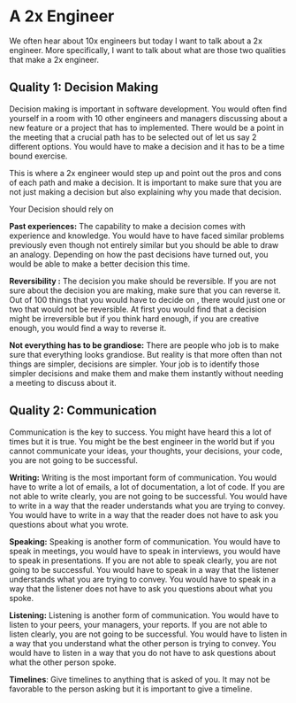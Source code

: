 # A 2x Engineer

We often hear about 10x engineers but today I want to talk about a 2x engineer. More specifically, I want to talk about what are those two qualities that make a 2x engineer.

## Quality 1: Decision Making

Decision making is important in software development. You would often find yourself in a room with 10 other engineers and managers discussing about a new feature or a project that has to implemented. There would be a point in the meeting that a crucial path has to be selected out of let us say 2 different options. You would have to make a decision and it has to be a time bound exercise.

This is where a 2x engineer would step up and point out the pros and cons of each path and make a decision. It is important to make sure that you are not just making a decision but also explaining why you made that decision.

Your Decision should rely on

**Past experiences:** The capability to make a decision comes with experience and knowledge. You would have to have faced similar problems previously even though not entirely similar but you should be able to draw an analogy. Depending on how the past decisions have turned out, you would be able to make a better decision this time.

**Reversibility :** The decision you make should be reversible. If you are not sure about the decision you are making, make sure that you can reverse it. Out of 100 things that you would have to decide on , there would just one or two that would not be reversible. At first you would find that a decision might be irreversible but if you think hard enough, if you are creative enough, you would find a way to reverse it.

**Not everything has to be grandiose:** There are people who job is to make sure that everything looks grandiose. But reality is that more often than not things are simpler, decisions are simpler. Your job is to identify those simpler decisions and make them and make them instantly without needing a meeting to discuss about it.

## Quality 2: Communication

Communication is the key to success. You might have heard this a lot of times but it is true. You might be the best engineer in the world but if you cannot communicate your ideas, your thoughts, your decisions, your code, you are not going to be successful.

**Writing:** Writing is the most important form of communication. You would have to write a lot of emails, a lot of documentation, a lot of code. If you are not able to write clearly, you are not going to be successful. You would have to write in a way that the reader understands what you are trying to convey. You would have to write in a way that the reader does not have to ask you questions about what you wrote.

**Speaking:** Speaking is another form of communication. You would have to speak in meetings, you would have to speak in interviews, you would have to speak in presentations. If you are not able to speak clearly, you are not going to be successful. You would have to speak in a way that the listener understands what you are trying to convey. You would have to speak in a way that the listener does not have to ask you questions about what you spoke.

**Listening:** Listening is another form of communication. You would have to listen to your peers, your managers, your reports. If you are not able to listen clearly, you are not going to be successful. You would have to listen in a way that you understand what the other person is trying to convey. You would have to listen in a way that you do not have to ask questions about what the other person spoke.

**Timelines**: Give timelines to anything that is asked of you. It may not be favorable to the person asking but it is important to give a timeline.
